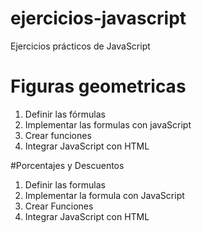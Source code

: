 # ejercicios-javascript
Ejercicios prácticos de JavaScript

# Figuras geometricas

1. Definir las fórmulas 
2. Implementar las formulas con javaScript
3. Crear funciones
4. Integrar JavaScript con HTML 

#Porcentajes y Descuentos
1. Definir las formulas
2. Implementar la formula con JavaScript
3. Crear Funciones
4. Integrar JavaScript con HTML 

